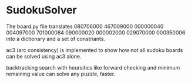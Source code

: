 # SudokuSolver

The board.py file translates 
  080706000
  467009000
  000000040
  004097000
  701000084
  090000020
  000002000
  029070000
  000350006
into a dictionary and a set of constriants.

ac3 (arc consistency) is implemented to show how not all sudoku boards can be solved using ac3 alone.

backtracking search with heursitics like forward checking and minimum remaining value can solve any puzzle, faster.
  
